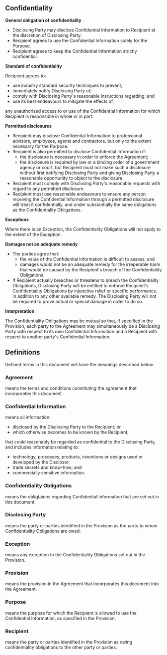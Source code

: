 ## Confidentiality

**General obligation of confidentiality**

- Disclosing Party may disclose Confidential Information to Recipient at the discretion of Disclosing Party.
- Recipient agrees to use the Confidential Information solely for the Purpose.
- Recipient agrees to keep the Confidential Information strictly confidential.

**Standard of confidentiality**

Recipient agrees to:
- use industry standard security techniques to prevent;
- immediately notify Disclosing Party of;
- comply with Disclosing Party's reasonable insructions regarding; and
- use its best endeavours to mitigate the effects of,

any unauthorised access to or use of the Confidential Information for which Recipient is responsible in whole or in part.

**Permitted disclosures**

- Recipient may disclose Confidential Information to professional advisors, employees, agents and contractors, but only to the extent necessary for the Purpose.
- Recipient is also permitted to disclose Confidential Information if:
	- the disclosure is necessary in order to enforce the Agreement;
	- the disclosure is required by law or a binding order of a government agency or court, but
Recipient must not make such a disclosure without first notifying Disclosing Party and giving Disclosing Party a reasonable opportunity to object to the disclosure. 
- Recipient must comply with Disclosing Party's reasonable requests with regard to any permitted disclosure.
- Recipient must use reasonable endeavours to ensure any person receiving the Confidential Information through a permitted disclosure will treat it confidentially, and under substantially the same obligations as the Confidentiality Obligations.

**Exceptions**

Where there is an Exception, the Confidentiality Obligations will not apply to the extent of the Exception.

**Damages not an adequate remedy**

- The parties agree that:
	- the value of the Confidential Information is difficult to assess; and 
	- damages would not be an adequate remedy for the irreperable harm that would be caused by the Recipient's breach of the Confidentiality Obligations.
- If Recipient actually breaches or threatens to breach the Confidentiality Obligations, Disclosing Party will be entitled to enforce Recipient's Confidentiality Obligations by injunctive relief or specific performance, in addition to any other available remedy. The Disclosing Party will not be required to prove actual or special damage in order to do so.

**Interpretation**

The Confidentiality Obligations may be mutual so that, if specified in the Provision, each party to the Agreement may simultaneously be a Disclosing Party with respect to its own Confidential Information and a Recipient with respect to another party's Confidential Information.

## Definitions
Defined terms in this document will have the meanings described below.

### Agreement
means the terms and conditions constituting the agreement that incorporates this document.

### Confidential Information
means all information:
- disclosed by the Disclosing Party to the Recipient; or 
- which otherwise becomes to be known by the Recipient, 

that could reasonably be regarded as confidential to the Disclosing Party, and includes information relating to:
- technology, processes, products, inventions or designs used or developed by the Discloser; 
- trade secrets and know-how; and 
- commercially sensitive information.

### Confidentiality Obligations
means the obligtaions regarding Confidential Information that are set out in this document.

### Disclosing Party
means the party or parties identified in the Provision as the party to whom Confidentiality Obligations are owed. 

### Exception
means any exception to the Confidentiality Obligations set out in the Provision.

### Provision
means the provision in the Agreement that incorporates this document into the Agreement.

### Purpose
means the purpose for which the Recipient is allowed to use the Confidential Information, as specified in the Provision.

### Recipient
means the party or parties identified in the Provision as owing confidentiality obligations to the other party or parties.

